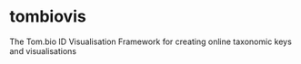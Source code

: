 # tombiovis
The Tom.bio ID Visualisation Framework for creating online taxonomic keys and visualisations
